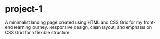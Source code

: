 # project-1
 A minimalist landing page created using HTML and CSS Grid for my front-end learning journey. Responsive design, clean layout, and emphasis on CSS Grid for a flexible structure.
